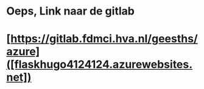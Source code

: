 # Oeps, Link naar de gitlab 
# [https://gitlab.fdmci.hva.nl/geesths/azure]([flaskhugo4124124.azurewebsites.net])